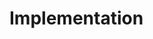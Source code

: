 # Implementation

<!-- Die dritte benannte Komponente ist die Datenbank. Obwohl sie sehr eng mit dem API-Server verstrickt ist (er ist der einzige der direkt mit ihr kommuniziert), bleibt sie, für Skalierungszwecke, strukturell von ihm getrennt. Als System wird hier *Amazon RDMS for PostgreSQL* gesetzt. PostgreSQL bietet, seit Version 9.4 (aktuell ist 9.5), mächtige Funktionen zur Verwendung von JSON Dokumenten (*JSONB* genannt für *JSON Blob*^[citation needed]) in einer relationellen Datenbankstruktur. Hierdurch wird die bisher zu treffende Entscheidung ob eine SQL oder NoSQL Datenbank verwendet werden soll erleichtert und eine unkomplizierte Kombination der beiden ermöglicht. Amazon ist der Anbieter der Wahl, da er Preisleistungstechnich im Bereich der managed Postgres-Datenbanken ungeschlagen ist. -->
